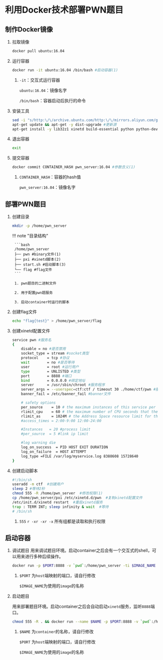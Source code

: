# 利用Docker技术部署PWN题目

## 制作Docker镜像

1. 拉取镜像

    ```bash
    docker pull ubuntu:16.04
    ```

2. 运行容器

    ```bash
    docker run -it ubuntu:16.04 /bin/bash #启动容器(1)
    ```

    1. `-it`：交互式运行容器
    
        `ubuntu:16.04`：镜像名字
        
        `/bin/bash`：容器启动后执行的命令

3. 安装工具

    ```bash
    sed -i "s/http:\/\/archive.ubuntu.com/http:\/\/mirrors.aliyun.com/g" /etc/apt/sources.list #将源替换为阿里云源
    apt-get update && apt-get -y dist-upgrade #更新源
    apt-get install -y lib32z1 xinetd build-essential python python-dev #安装工具
    ```

4. 退出容器

    ```bash
    exit
    ```

5. 提交容器

    ```bash
    docker commit CONTAINER_HASH pwn_server:16.04 #参数含义(1) 
    ```

    1. `CONTAINER_HASH`：容器的hash值

        `pwn_server:16.04`：镜像名字

## 部署PWN题目

1. 创建目录

    ```bash
    mkdir -p /home/pwn_server
    ```

    !!! note "目录结构"

        ```bash
        /home/pwn_server
        ├── pwn #binary文件(1)
        ├── pxi #xinetd脚本(2)
        ├── start.sh #启动脚本(3)
        └── flag #flag文件
        ```

        1. pwn题目的二进制文件

        2. 用于配置pwn题服务

        3. 启动container时运行的脚本

2. 创建flag文件

    ```bash
    echo "flag{test}" > /home/pwn_server/flag
    ```

3. 创建xinetd配置文件

    ```bash title="pxi"
    service pwn #服务名
    {
        disable = no #是否禁用
        socket_type = stream #socket类型
        protocol    = tcp #协议
        wait        = no #是否等待
        user        = root #运行用户
        type        = UNLISTED #类型
        port        = 8888 #端口
        bind        = 0.0.0.0 #绑定地址
        server      = /usr/sbin/chroot #服务程序
        server_args = --userspec=ctf:ctf / timeout 30 ./home/ctf/pwn #服务程序参数
        banner_fail = /etc/banner_fail #banner文件

        # safety options
        per_source    = 10 # the maximum instances of this service per source IP address
        rlimit_cpu    = 60 # the maximum number of CPU seconds that the service may use
        rlimit_as     = 1024M # the Address Space resource limit for the service
        #access_times = 2:00-9:00 12:00-24:00

        #Instances   = 20 #process limit
        #per_source  = 5 #link ip limit

        #log warning die
        log_on_success  = PID HOST EXIT DURATION    
        log_on_failure  = HOST ATTEMPT 
        log_type =FILE /var/log/myservice.log 8388608 15728640
    }
    ```

4. 创建启动脚本

    ```bash title="start.sh"
    #!/bin/sh
    useradd -m ctf  #创建用户
    sleep 2 #等待2秒
    chmod 555 -R /home/pwn_server  #修改权限(1)
    cp /home/pwn_server/pxi /etc/xinetd.d/pwn  #复制xinetd配置文件
    /etc/init.d/xinetd restart  #重启xinetd服务
    trap : TERM INT; sleep infinity & wait  #等待
    # /bin/sh
    ```

    1. `555`  `r -xr -xr -x` 所有组都是读取和执行权限


## 启动容器

1. 调试题目
    用来调试题目环境。启动container之后会有一个交互式的shell，可以用来进行多种后续操作。

    ```bash
    docker run -p $PORT:8888 -v `pwd`:/home/pwn_server -ti $IMAGE_NAME /bin/sh #参数含义(1)
    ```

    1. `$PORT` 为`host`端映射的端口，请自行修改

        `$IMAGE_NAME`为使用的`image`的名称

2. 启动题目

    用来部署题目环境。启动container之后会自动启动`xinetd`服务，监听`8888`端口。

    ```bash
    chmod 555 -R . && docker run --name $NAME -p $PORT:8888 -v `pwd`:/home/pwn_server -d $IMAGE_NAME /home/pwn_server/start.sh #参数含义(1)
    ```

    1. `$NAME` 为`container`的名称，请自行修改

        `$PORT` 为`host`端映射的端口，请自行修改

        `$IMAGE_NAME`为使用的`image`的名称
